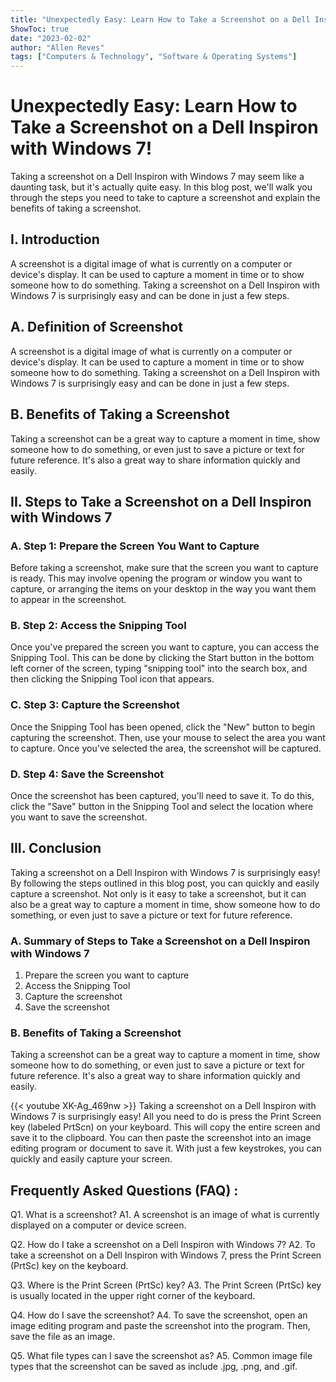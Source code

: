```yaml
---
title: "Unexpectedly Easy: Learn How to Take a Screenshot on a Dell Inspiron with Windows 7!"
ShowToc: true 
date: "2023-02-02"
author: "Allen Reves" 
tags: ["Computers & Technology", "Software & Operating Systems"]
---
```

# Unexpectedly Easy: Learn How to Take a Screenshot on a Dell Inspiron with Windows 7!

Taking a screenshot on a Dell Inspiron with Windows 7 may seem like a daunting task, but it's actually quite easy. In this blog post, we'll walk you through the steps you need to take to capture a screenshot and explain the benefits of taking a screenshot.

## I. Introduction

A screenshot is a digital image of what is currently on a computer or device's display. It can be used to capture a moment in time or to show someone how to do something. Taking a screenshot on a Dell Inspiron with Windows 7 is surprisingly easy and can be done in just a few steps. 

## A. Definition of Screenshot

A screenshot is a digital image of what is currently on a computer or device's display. It can be used to capture a moment in time or to show someone how to do something. Taking a screenshot on a Dell Inspiron with Windows 7 is surprisingly easy and can be done in just a few steps. 

## B. Benefits of Taking a Screenshot

Taking a screenshot can be a great way to capture a moment in time, show someone how to do something, or even just to save a picture or text for future reference. It's also a great way to share information quickly and easily.

## II. Steps to Take a Screenshot on a Dell Inspiron with Windows 7

### A. Step 1: Prepare the Screen You Want to Capture

Before taking a screenshot, make sure that the screen you want to capture is ready. This may involve opening the program or window you want to capture, or arranging the items on your desktop in the way you want them to appear in the screenshot.

### B. Step 2: Access the Snipping Tool

Once you've prepared the screen you want to capture, you can access the Snipping Tool. This can be done by clicking the Start button in the bottom left corner of the screen, typing "snipping tool" into the search box, and then clicking the Snipping Tool icon that appears.

### C. Step 3: Capture the Screenshot

Once the Snipping Tool has been opened, click the "New" button to begin capturing the screenshot. Then, use your mouse to select the area you want to capture. Once you've selected the area, the screenshot will be captured.

### D. Step 4: Save the Screenshot

Once the screenshot has been captured, you'll need to save it. To do this, click the "Save" button in the Snipping Tool and select the location where you want to save the screenshot.

## III. Conclusion

Taking a screenshot on a Dell Inspiron with Windows 7 is surprisingly easy! By following the steps outlined in this blog post, you can quickly and easily capture a screenshot. Not only is it easy to take a screenshot, but it can also be a great way to capture a moment in time, show someone how to do something, or even just to save a picture or text for future reference. 

### A. Summary of Steps to Take a Screenshot on a Dell Inspiron with Windows 7

1. Prepare the screen you want to capture
2. Access the Snipping Tool
3. Capture the screenshot
4. Save the screenshot

### B. Benefits of Taking a Screenshot

Taking a screenshot can be a great way to capture a moment in time, show someone how to do something, or even just to save a picture or text for future reference. It's also a great way to share information quickly and easily.

{{< youtube XK-Ag_469nw >}} 
Taking a screenshot on a Dell Inspiron with Windows 7 is surprisingly easy! All you need to do is press the Print Screen key (labeled PrtScn) on your keyboard. This will copy the entire screen and save it to the clipboard. You can then paste the screenshot into an image editing program or document to save it. With just a few keystrokes, you can quickly and easily capture your screen.

## Frequently Asked Questions (FAQ) :
Q1. What is a screenshot?
A1. A screenshot is an image of what is currently displayed on a computer or device screen.

Q2. How do I take a screenshot on a Dell Inspiron with Windows 7?
A2. To take a screenshot on a Dell Inspiron with Windows 7, press the Print Screen (PrtSc) key on the keyboard.

Q3. Where is the Print Screen (PrtSc) key?
A3. The Print Screen (PrtSc) key is usually located in the upper right corner of the keyboard.

Q4. How do I save the screenshot?
A4. To save the screenshot, open an image editing program and paste the screenshot into the program. Then, save the file as an image.

Q5. What file types can I save the screenshot as?
A5. Common image file types that the screenshot can be saved as include .jpg, .png, and .gif.


